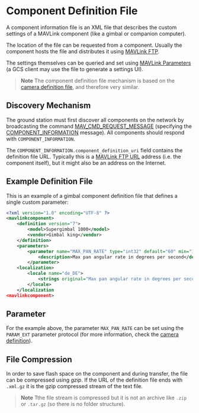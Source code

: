 # Component Definition File

A component information file is an XML file that describes the custom settings of a MAVLink component (like a gimbal or companion computer).

The location of the file can be requested from a component.
Usually the component hosts the file and distributes it using [MAVLink FTP](../services/ftp.md).

The settings themselves can be queried and set using [MAVLink Parameters](../services/parameter.md) (a GCS client may use the file to generate a settings UI).

> **Note** The component definition file mechanism is based on the [camera definition file](../services/camera_def.md), and therefore very similar.

## Discovery Mechanism

The ground station must first discover all components on the network by broadcasting the command [MAV_CMD_REQUEST_MESSAGE](../messages/common.md#MAV_CMD_REQUEST_MESSAGE) (specifying the [COMPONENT_INFORMATION](../messages/common.md#COMPONENT_INFORMATION) message).
All components should respond with `COMPONENT_INFORMATION`.

The `COMPONENT_INFORMATION.component_definition_uri` field contains the definition file URL.
Typically this is a [MAVLink FTP URL](../services/ftp.md) address (i.e. the component itself), but it might also be an address on the Internet.

## Example Definition File

This is an example of a gimbal component definition file that defines a single custom parameter:

```XML
<?xml version="1.0" encoding="UTF-8" ?>
<mavlinkcomponent>
    <definition version="7">
        <model>Supergimbal 1000</model>
        <vendor>Gimbal king</vendor>
    </definition>
    <parameters>
        <parameter name="MAX_PAN_RATE" type="int32" default="60" min="1" max="360" step="1">
            <description>Max pan angular rate in degrees per second</description>
        </parameter>
    <localization>
        <locale name="de_DE">
            <strings original="Max pan angular rate in degrees per second" translated="Maximale Schwenkgeschwindigkeit in Grad pro Sekunde" />
        </locale>
    </localization
<mavlinkcomponent>
```

## Parameter

For the example above, the parameter `MAX_PAN_RATE` can be set using the `PARAM_EXT` parameter protocol (for more information, check the [camera definition](../services/camera_def.md)).

## File Compression

In order to save flash space on the component and during transfer, the file can be compressed using *gzip*.
If the URL of the definition file ends with `.xml.gz` it is the gzip compressed stream of the text file.

> **Note** Tthe file stream is compressed but it is not an archive like `.zip` or `.tar.gz` (so there is no folder structure).
